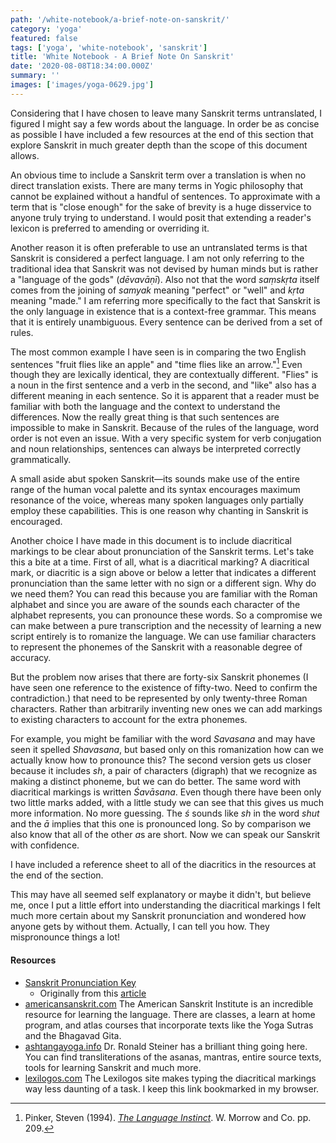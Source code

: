 ```yaml
---
path: '/white-notebook/a-brief-note-on-sanskrit/'
category: 'yoga'
featured: false
tags: ['yoga', 'white-notebook', 'sanskrit']
title: 'White Notebook - A Brief Note On Sanskrit'
date: '2020-08-08T18:34:00.000Z'
summary: ''
images: ['images/yoga-0629.jpg']
---
```


Considering that I have chosen to leave many Sanskrit terms untranslated, I figured I might say a few words about the language. In order be as concise as possible I have included a few resources at the end of this section that explore Sanskrit in much greater depth than the scope of this document allows.

An obvious time to include a Sanskrit term over a translation is when no direct translation exists. There are many terms in Yogic philosophy that cannot be explained without a handful of sentences. To approximate with a term that is "close enough" for the sake of brevity is a huge disservice to anyone truly trying to understand. I would posit that extending a reader's lexicon is preferred to amending or overriding it.

Another reason it is often preferable to use an untranslated terms is that Sanskrit is considered a perfect language. I am not only referring to the traditional idea that Sanskrit was not devised by human minds but is rather a "language of the gods" (_dēvavāṇī_). Also not that the word _saṃskṛta_ itself comes from the joining of _samyak_ meaning "perfect" or "well" and _kṛta_ meaning "made." I am referring more specifically to the fact that Sanskrit is the only language in existence that is a context-free grammar. This means that it is entirely unambiguous. Every sentence can be derived from a set of rules.

The most common example I have seen is in comparing the two English sentences "fruit flies like an apple" and "time flies like an arrow."[^1] Even though they are lexically identical, they are contextually different. "Flies" is a noun in the first sentence and a verb in the second, and "like" also has a different meaning in each sentence. So it is apparent that a reader must be familiar with both the language and the context to understand the differences. Now the really great thing is that such sentences are impossible to make in Sanskrit. Because of the rules of the language, word order is not even an issue. With a very specific system for verb conjugation and noun relationships, sentences can always be interpreted correctly grammatically.

A small aside abut spoken Sanskrit—its sounds make use of the entire range of the human vocal palette and its syntax encourages maximum resonance of the voice, whereas many spoken languages only partially employ these capabilities. This is one reason why chanting in Sanskrit is encouraged.

Another choice I have made in this document is to include diacritical markings to be clear about pronunciation of the Sanskrit terms. Let's take this a bite at a time. First of all, what is a diacritical marking? A diacritical mark, or diacritic is a sign above or below a letter that indicates a different pronunciation than the same letter with no sign or a different sign. Why do we need them? You can read this because you are familiar with the Roman alphabet and since you are aware of the sounds each character of the alphabet represents, you can pronounce these words. So a compromise we can make between a pure transcription and the necessity of learning a new script entirely is to romanize the language. We can use familiar characters to represent the phonemes of the Sanskrit with a reasonable degree of accuracy.

But the problem now arises that there are forty-six Sanskrit phonemes (I have seen one reference to the existence of fifty-two. Need to confirm the contradiction.) that need to be represented by only twenty-three Roman characters. Rather than arbitrarily inventing new ones we can add markings to existing characters to account for the extra phonemes.

For example, you might be familiar with the word _Savasana_ and may have seen it spelled _Shavasana_, but based only on this romanization how can we actually know how to pronounce this? The second version gets us closer because it includes _sh_, a pair of characters (digraph) that we recognize as making a distinct phoneme, but we can do better. The same word with diacritical markings is written _Śavāsana_. Even though there have been only two little marks added, with a little study we can see that this gives us much more information. No more guessing. The _ś_ sounds like _sh_ in the word _shut_ and the _ā_ implies that this one is pronounced long. So by comparison we also know that all of the other *a*s are short. Now we can speak our Sanskrit with confidence.

I have included a reference sheet to all of the diacritics in the resources at the end of the section.

This may have all seemed self explanatory or maybe it didn't, but believe me, once I put a little effort into understanding the diacritical markings I felt much more certain about my Sanskrit pronunciation and wondered how anyone gets by without them. Actually, I can tell you how. They mispronounce things a lot!

#### Resources

- [Sanskrit Pronunciation Key](<http://www.trinitywebmanager.com/sanskrit/uploads/SanskritPronunciationKey(1).jpg>)
  - Originally from this [article](http://www.sanskritsounds.com/about-sanskrit/46/index.html)
- [americansanskrit.com](https://americansanskrit.com/) The American Sanskrit Institute is an incredible resource for learning the language. There are classes, a learn at home program, and atlas courses that incorporate texts like the Yoga Sutras and the Bhagavad Gita.
- [ashtangayoga.info](https://ashtangayoga.info/) Dr. Ronald Steiner has a brilliant thing going here. You can find transliterations of the asanas, mantras, entire source texts, tools for learning Sanskrit and much more.
- [lexilogos.com](https://lexilogos.com/keyboard/sanskrit_latin.htm) The Lexilogos site makes typing the diacritical markings way less daunting of a task. I keep this link bookmarked in my browser.

<!-- Footnotes -->

[^1]: Pinker, Steven (1994). [_The Language Instinct_](https://archive.org/details/languageinstinct00pink/page/209). W. Morrow and Co. pp. 209.
